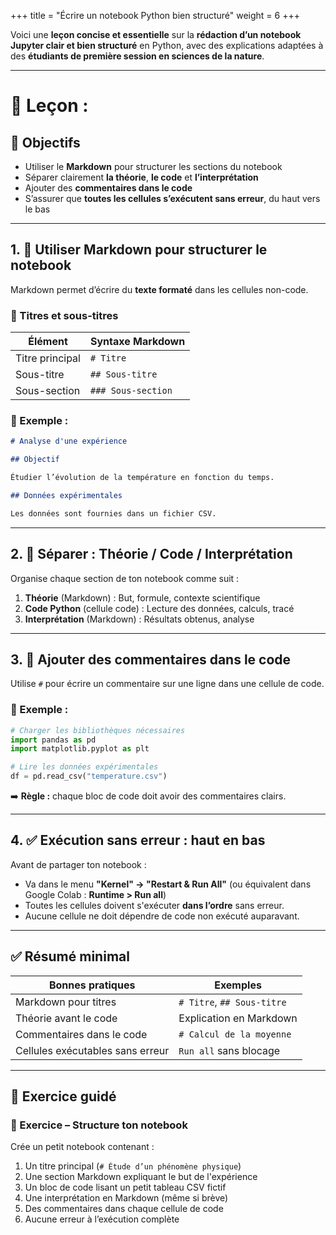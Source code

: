 +++
title = "Écrire un notebook Python bien structuré"
weight = 6
+++

Voici une **leçon concise et essentielle** sur la **rédaction d’un notebook Jupyter clair et bien structuré** en Python, avec des explications adaptées à des **étudiants de première session en sciences de la nature**.

---

# 🧾 Leçon : 

## 🎯 Objectifs

* Utiliser le **Markdown** pour structurer les sections du notebook
* Séparer clairement **la théorie**, **le code** et **l’interprétation**
* Ajouter des **commentaires dans le code**
* S’assurer que **toutes les cellules s’exécutent sans erreur**, du haut vers le bas

---

## 1. 📝 Utiliser Markdown pour structurer le notebook

Markdown permet d’écrire du **texte formaté** dans les cellules non-code.

### 🔹 Titres et sous-titres

| Élément         | Syntaxe Markdown   |
| --------------- | ------------------ |
| Titre principal | `# Titre`          |
| Sous-titre      | `## Sous-titre`    |
| Sous-section    | `### Sous-section` |

### 📌 Exemple :

```markdown
# Analyse d'une expérience

## Objectif

Étudier l’évolution de la température en fonction du temps.

## Données expérimentales

Les données sont fournies dans un fichier CSV.
```

---

## 2. 🧱 Séparer : Théorie / Code / Interprétation

Organise chaque section de ton notebook comme suit :

1. **Théorie** (Markdown) : But, formule, contexte scientifique
2. **Code Python** (cellule code) : Lecture des données, calculs, tracé
3. **Interprétation** (Markdown) : Résultats obtenus, analyse

---

## 3. 💬 Ajouter des commentaires dans le code

Utilise `#` pour écrire un commentaire sur une ligne dans une cellule de code.

### 📌 Exemple :

```python
# Charger les bibliothèques nécessaires
import pandas as pd
import matplotlib.pyplot as plt

# Lire les données expérimentales
df = pd.read_csv("temperature.csv")
```

➡️ **Règle :** chaque bloc de code doit avoir des commentaires clairs.

---

## 4. ✅ Exécution sans erreur : haut en bas

Avant de partager ton notebook :

* Va dans le menu **"Kernel" → "Restart & Run All"** (ou équivalent dans Google Colab : **Runtime > Run all**)
* Toutes les cellules doivent s'exécuter **dans l’ordre** sans erreur.
* Aucune cellule ne doit dépendre de code non exécuté auparavant.

---

## ✅ Résumé minimal

| Bonnes pratiques                 | Exemples                   |
| -------------------------------- | -------------------------- |
| Markdown pour titres             | `# Titre`, `## Sous-titre` |
| Théorie avant le code            | Explication en Markdown    |
| Commentaires dans le code        | `# Calcul de la moyenne`   |
| Cellules exécutables sans erreur | `Run all` sans blocage     |

---

## 🧪 Exercice guidé

### 🔧 Exercice – Structure ton notebook

Crée un petit notebook contenant :

1. Un titre principal (`# Étude d’un phénomène physique`)
2. Une section Markdown expliquant le but de l'expérience
3. Un bloc de code lisant un petit tableau CSV fictif
4. Une interprétation en Markdown (même si brève)
5. Des commentaires dans chaque cellule de code
6. Aucune erreur à l’exécution complète


